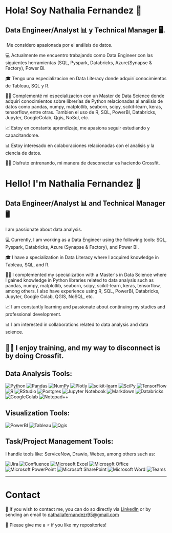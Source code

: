 # Hola! Soy Nathalia Fernandez 👋
## Data Engineer/Analyst 📊 y Technical Manager 🖥️.
⁣⁣
Me considero apasionada por el análisis de datos.

💻 Actualmente me encuentro trabajando como Data Engineer con las siguientes herramientas (SQL, Pyspark, Databricks, Azure(Synapse & Factory), Power Bi.

🎓 Tengo una especializacion en Data Literacy donde adquirí conocimientos de Tableau, SQL y R. 

👨‍🎓 Complementé mi especializacion con un Master de Data Science donde adquirí conocimientos sobre librerías de Python relacionadas al análisis de datos como pandas, numpy, matplotlib, seaborn, scipy, scikit-learn, keras, tensorflow, entre otras. Tambien el uso de R, SQL, PowerBI, Databricks, Jupyter, GoogleColab, Qgis, NoSql, etc.

📈 Estoy en constante aprendizaje, me apasiona seguir estudiando y capacitandome.

📊 Estoy interesado en colaboraciones relacionadas con el analisis y la ciencia de datos.

🏋️‍♂️ Disfruto entrenando, mi manera de desconectar es haciendo Crossfit. 

# Hello! I'm Nathalia Fernandez 👋
## Data Engineer/Analyst 📊 and Technical Manager 🖥️
I am passionate about data analysis.

💻 Currently, I am working as a Data Engineer using the following tools: SQL, Pyspark, Databricks, Azure (Synapse & Factory), and Power BI.

🎓 I have a specialization in Data Literacy where I acquired knowledge in Tableau, SQL, and R.

👨‍🎓 I complemented my specialization with a Master's in Data Science where I gained knowledge in Python libraries related to data analysis such as pandas, numpy, matplotlib, seaborn, scipy, scikit-learn, keras, tensorflow, among others. I also have experience using R, SQL, PowerBI, Databricks, Jupyter, Google Colab, QGIS, NoSQL, etc.

📈 I am constantly learning and passionate about continuing my studies and professional development.

📊 I am interested in collaborations related to data analysis and data science.

🏋️‍♂️ I enjoy training, and my way to disconnect is by doing Crossfit.
----------------------------------------------------------------------------------------------------------------------------------------------------------------------
## Data Analysis Tools:
![Python](https://img.shields.io/badge/python-3670A0?style=for-the-badge&logo=python&logoColor=ffdd54) ![Pandas](https://img.shields.io/badge/pandas-%23150458.svg?style=for-the-badge&logo=pandas&logoColor=white) ![NumPy](https://img.shields.io/badge/numpy-%23013243.svg?style=for-the-badge&logo=numpy&logoColor=white) ![Plotly](https://img.shields.io/badge/Plotly-%233F4F75.svg?style=for-the-badge&logo=plotly&logoColor=white) ![scikit-learn](https://img.shields.io/badge/scikit--learn-%23F7931E.svg?style=for-the-badge&logo=scikit-learn&logoColor=white) ![SciPy](https://img.shields.io/badge/SciPy-%230C55A5.svg?style=for-the-badge&logo=scipy&logoColor=%white) ![TensorFlow](https://img.shields.io/badge/TensorFlow-FF6F00?style=for-the-badge&logo=tensorflow&logoColor=white)  ![R](https://img.shields.io/badge/r-%23276DC3.svg?style=for-the-badge&logo=r&logoColor=white) ![RStudio](https://img.shields.io/badge/RStudio-4285F4?style=for-the-badge&logo=rstudio&logoColor=white) ![Postgres](https://img.shields.io/badge/postgres-%23316192.svg?style=for-the-badge&logo=postgresql&logoColor=white) ![Jupyter Notebook](https://img.shields.io/badge/jupyter-%23FA0F00.svg?style=for-the-badge&logo=jupyter&logoColor=white) ![Markdown](https://img.shields.io/badge/markdown-%23000000.svg?style=for-the-badge&logo=markdown&logoColor=white) ![Databricks](https://img.shields.io/badge/Databricks-FF3621?style=for-the-badge&logo=Databricks&logoColor=white)  ![GoogleColab](https://img.shields.io/badge/Colab-F9AB00?style=for-the-badge&logo=googlecolab&color=525252) ![Notepad++](	https://img.shields.io/badge/Notepad++-90E59A.svg?style=for-the-badge&logo=notepad%2B%2B&logoColor=black)

## Visualization Tools:
![PowerBI](https://img.shields.io/badge/PowerBI-F2C811?style=for-the-badge&logo=Power%20BI&logoColor=white)
![Tableau](https://img.shields.io/badge/Tableau-E97627?style=for-the-badge&logo=Tableau&logoColor=white)
![Qgis](https://img.shields.io/badge/qgis-3.28_firenze-93b023?&style=for-the-badge&logo=qgis&logoColor=white)


## Task/Project Management Tools:
I handle tools like: ServiceNow, Drawio, Webex, among others such as:

![Jira](https://img.shields.io/badge/jira-%230A0FFF.svg?style=for-the-badge&logo=jira&logoColor=white) ![Confluence](https://img.shields.io/badge/confluence-%23172BF4.svg?style=for-the-badge&logo=confluence&logoColor=white) ![Microsoft Excel](https://img.shields.io/badge/Microsoft_Excel-217346?style=for-the-badge&logo=microsoft-excel&logoColor=white) ![Microsoft Office](https://img.shields.io/badge/Microsoft_Office-D83B01?style=for-the-badge&logo=microsoft-office&logoColor=white) ![Microsoft PowerPoint](https://img.shields.io/badge/Microsoft_PowerPoint-B7472A?style=for-the-badge&logo=microsoft-powerpoint&logoColor=white) 	![Microsoft SharePoint ](https://img.shields.io/badge/Microsoft_SharePoint-0078D4?style=for-the-badge&logo=microsoft-sharepoint&logoColor=white) ![Microsoft Word](https://img.shields.io/badge/Microsoft_Word-2B579A?style=for-the-badge&logo=microsoft-word&logoColor=white) ![Teams](https://img.shields.io/badge/Microsoft_Teams-6264A7?style=for-the-badge&logo=microsoft-teams&logoColor=white)

----------------------------------------------------------------------------------------------------------------------------------------------------------------------
# Contact
📧 If you wish to contact me, you can do so directly via  [LinkedIn](https://www.linkedin.com/in/nathaliafr/)  or by sending an email to nathaliafernandezr95@gmail.com

👏 Please give me a ⭐️ if you like my repositories!
